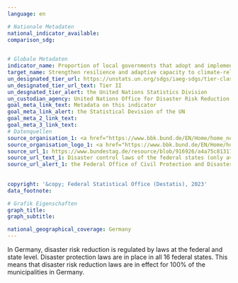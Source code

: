 ```yaml
---
language: en    

# Nationale Metadaten    
national_indicator_available:     
comparison_sdg:     
    

# Globale Metadaten    
indicator_name: Proportion of local governments that adopt and implement local disaster risk reduction strategies in line with national disaster risk reduction strategies    
target_name: Strengthen resilience and adaptive capacity to climate-related hazards and natural disasters in all countries    
un_designated_tier_url: https://unstats.un.org/sdgs/iaeg-sdgs/tier-classification/    
un_designated_tier_url_text: Tier II    
un_desgnated_tier_alert: the United Nations Statistics Division    
un_custodian_agency: United Nations Office for Disaster Risk Reduction (UNDRR)    
goal_meta_link_text: Metadata on this indicator    
goal_meta_link_alert: the Statistical Devision of the UN    
goal_meta_2_link_text:     
goal_meta_3_link_text:         
# Datenquellen
source_organisation_1: <a href="https://www.bbk.bund.de/EN/Home/home_node.html" target="_blank" onclick="return confirm_alert('the Federal Office of Civil Protection and Disaster Assistance','En');"> Federal Office of Civil Protection and Disaster Assistance </a>
source_organisation_logo_1: <a href="https://www.bbk.bund.de/EN/Home/home_node.html" target="_blank" onclick="return confirm_alert('the Federal Office of Civil Protection and Disaster Assistance','En');"><img src="https://g205sdgs.github.io/sdg-indicators/public/OrgImgEn/bbk.png" alt="Logo bbk" style="height:60px; width:148px"/></a>
source_url_1: https://www.bundestag.de/resource/blob/916926/a4a75c813172c7ccdca7290c4c97dc82/WD-3-112-22-pdf-data.pdf
source_url_text_1: Disaster control laws of the federal states (only available in German)
source_url_alert_1: the Federal Office of Civil Protection and Disaster Assistance
    
    
copyright: '&copy; Federal Statistical Office (Destatis), 2023'    
data_footnote:     

# Grafik Eigenschaften    
graph_title: 
graph_subtitle:     

national_geographical_coverage: Germany    
---
```



In Germany, disaster risk reduction is regulated by laws at the federal and state level. Disaster protection laws are in place in all 16 federal states. This means that disaster risk reduction laws are in effect for 100% of the municipalities in Germany.
